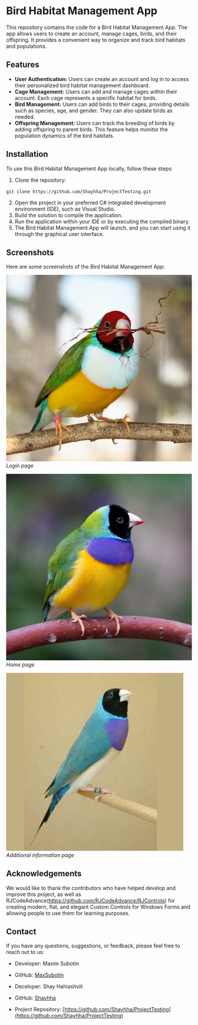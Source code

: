 # Bird Habitat Management App

This repository contains the code for a Bird Habitat Management App. The app allows users to create an account, manage cages, birds, and their offspring. It provides a convenient way to organize and track bird habitats and populations.

## Features

- **User Authentication:** Users can create an account and log in to access their personalized bird habitat management dashboard.
- **Cage Management:** Users can add and manage cages within their account. Each cage represents a specific habitat for birds.
- **Bird Management:** Users can add birds to their cages, providing details such as species, age, and gender. They can also update birds as needed.
- **Offspring Management:** Users can track the breeding of birds by adding offspring to parent birds. This feature helps monitor the population dynamics of the bird habitats.

## Installation

To use this Bird Habitat Management App locally, follow these steps:

1. Clone the repository:

```shell
git clone https://github.com/Shayhha/ProjectTesting.git
```

2. Open the project in your preferred C# integrated development environment (IDE), such as Visual Studio.
3. Build the solution to compile the application.
4. Run the application within your IDE or by executing the compiled binary.
5. The Bird Habitat Management App will launch, and you can start using it through the graphical user interface.

## Screenshots

Here are some screenshots of the Bird Habitat Management App:

![Screenshot 1](ProjectTesting/images/1.jpg)
*Login page*

![Screenshot 2](ProjectTesting/images/2.jpg)
*Home page*

![Screenshot 3](ProjectTesting/images/3.jpg)
*Additional information page*

## Acknowledgements

We would like to thank the contributors who have helped develop and improve this project, as well
as RJCodeAdvance(https://github.com/RJCodeAdvance/RJControls) for creating modern, flat, and elegant Custom Controls for Windows Forms and allowing people to use
them for learning purposes.

## Contact

If you have any questions, suggestions, or feedback, please feel free to reach out to us:

- Developer: Maxim Subotin
- GitHub: [MaxSubotin](https://github.com/MaxSubotin)

- Deceloper: Shay Hahiashvili 
- GitHub: [Shayhha](https://github.com/Shayhha)
- Project Repository: [https://github.com/Shayhha/ProjectTesting](https://github.com/Shayhha/ProjectTesting)

